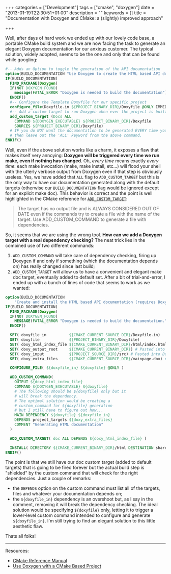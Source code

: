 +++
categories = ["Development"]
tags = ["cmake", "doxygen"]
date = "2013-01-19T22:30:51+01:00"
description = ""
keywords = []
title = "Documentation with Doxygen and CMake: a (slightly) improved approach"

+++

Well, after days of hard work we ended up with our lovely code base, a portable CMake build system and we are now facing the task to generate an elegant Doxygen documentation for our anxious customer. The typical solution, widely adopted, seems to be the one and only that can be found while googling:

```cmake
#-- Adds an Option to toggle the generation of the API documentation
option(BUILD_DOCUMENTATION "Use Doxygen to create the HTML based API documentation" OFF)
IF(BUILD_DOCUMENTATION)
  FIND_PACKAGE(Doxygen)
  IF(NOT DOXYGEN_FOUND)
    message(FATAL_ERROR "Doxygen is needed to build the documentation")
  ENDIF()
  #-- Configure the Template Doxyfile for our specific project
  configure_file(Doxyfile.in ${PROJECT_BINARY_DIR}/Doxyfile @ONLY IMMEDIATE)
  #-- Add a custom target to run Doxygen when ever the project is built
  add_custom_target (Docs ALL
    COMMAND ${DOXYGEN_EXECUTABLE} ${PROJECT_BINARY_DIR}/Doxyfile
    SOURCES ${PROJECT_BINARY_DIR}/Doxyfile)
  # IF you do NOT want the documentation to be generated EVERY time you build the project
  # then leave out the 'ALL' keyword from the above command.
ENDIF()
```

Well, even if the above solution works like a charm, it exposes a flaw that makes itself very annoying:
**Doxygen will be triggered every time we run make, even if nothing has changed**.
Oh, *every time* means exactly *every time*: each make invocation (make, make install, etc...) will flood your shell with the utterly verbose output from Doxygen even if that step is obviously useless. Yes, we have added that `ALL` flag to `ADD_CUSTOM_TARGET` but this is the only way to have our documentation generated along with the default targets (otherwise our `BUILD_DOCUMENTATION` flag would be ignored except for an explicit make doc). This behavior is correct and the point is well highlighted in the CMake reference for [`ADD_CUSTOM_TARGET`](https://cmake.org/cmake/help/v2.8.10/cmake.html#command:add_custom_target):

> The target has no output file and is ALWAYS CONSIDERED OUT OF DATE even if the commands
> try to create a file with the name of the target. Use ADD_CUSTOM_COMMAND to generate a
> file with dependencies.

So, it seems that we are using the wrong tool. **How can we add a Doxygen target with a real dependency checking?**
The neat trick lies in the combined use of two different commands:

1. `ADD_CUSTOM_COMMAND` will take care of dependency checking, firing up Doxygen if and only if something (which the documentation depends on) has really changed since last build;
2. `ADD_CUSTOM_TARGET` will allow us to have a convenient and elegant make doc target, eventually added to default set.
After a bit of trial-and-error, I ended up with a bunch of lines of code that seems to work as we wanted:

```cmake
option(BUILD_DOCUMENTATION
    "Create and install the HTML based API documentation (requires Doxygen)" OFF)
IF(BUILD_DOCUMENTATION)
  FIND_PACKAGE(Doxygen)
  IF(NOT DOXYGEN_FOUND)
    MESSAGE(FATAL_ERROR "Doxygen is needed to build the documentation.")
  ENDIF()

  SET( doxyfile_in          ${CMAKE_CURRENT_SOURCE_DIR}/Doxyfile.in)
  SET( doxyfile             ${PROJECT_BINARY_DIR}/Doxyfile)
  SET( doxy_html_index_file ${CMAKE_CURRENT_BINARY_DIR}/html/index.html)
  SET( doxy_output_root     ${CMAKE_CURRENT_BINARY_DIR}) # Pasted into Doxyfile.in
  SET( doxy_input           ${PROJECT_SOURCE_DIR}/src) # Pasted into Doxyfile.in
  SET( doxy_extra_files     ${CMAKE_CURRENT_SOURCE_DIR}/mainpage.dox) # Pasted into Doxyfile.in

  CONFIGURE_FILE( ${doxyfile_in} ${doxyfile} @ONLY )

  ADD_CUSTOM_COMMAND(
    OUTPUT ${doxy_html_index_file}
    COMMAND ${DOXYGEN_EXECUTABLE} ${doxyfile}
    # The following should be ${doxyfile} only but it
    # will break the dependency.
    # The optimal solution would be creating a
    # custom_command for ${doxyfile} generation
    # but I still have to figure out how...
    MAIN_DEPENDENCY ${doxyfile} ${doxyfile_in}
    DEPENDS project_targets ${doxy_extra_files}
    COMMENT "Generating HTML documentation"
  )

  ADD_CUSTOM_TARGET( doc ALL DEPENDS ${doxy_html_index_file} )

  INSTALL( DIRECTORY ${CMAKE_CURRENT_BINARY_DIR}/html DESTINATION share/doc )
ENDIF()
```

The point is that we still have our doc custom target (added to default targets) that is going to be fired forever but the actual build step is "shielded" by the custom command that will check for the right dependencies. Just a couple of remarks:

* the `DEPENDS` option on the custom command must list all of the targets, files and whatever your documentation depends on;
* the `${doxyfile_in}` dependency is an overshoot but, as I say in the comment, removing it will break the dependency checking. The ideal solution would be specifying `${doxyfile}` only, letting it to trigger a lower-level custom command intended to configure and generate `${doxyfile_in}`. I'm still trying to find an elegant solution to this little aesthetic flaw.

Thats all folks!

----------

Resources:

* [CMake Reference Manual](http://www.cmake.org/cmake/help/v2.8.10/cmake.html)
* [Use Doxygen with a CMake Based Project](http://www.bluequartz.net/projects/EIM_Segmentation/SoftwareDocumentation/html/usewithcmakeproject.html)
